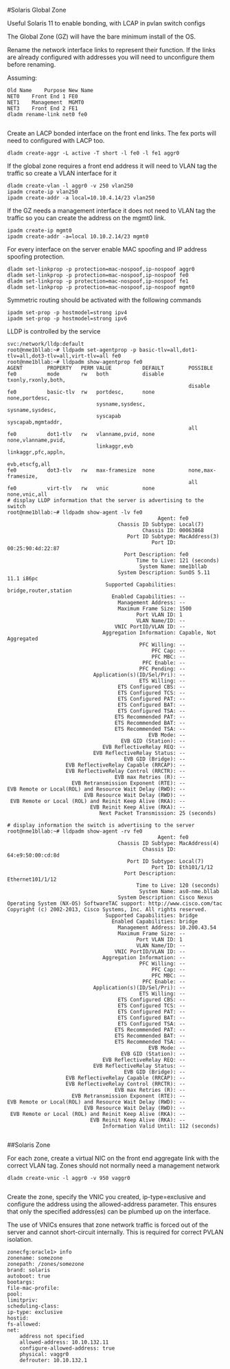 #Solaris Global Zone

Useful Solaris 11 to enable bonding, with LCAP in pvlan switch configs

The Global Zone (GZ) will have the bare minimum install of the OS.

Rename the network interface links to represent their function. If the links are already configured with addresses you will need to unconfigure them before renaming.

Assuming:

```` 
Old Name	Purpose	New Name
NET0	Front End 1	FE0
NET1	Management	MGMT0
NET3	Front End 2	FE1
dladm rename-link net0 fe0
 
```` 

Create an LACP bonded interface on the front end links. The fex ports will need to configured with LACP too.

```` 
dladm create-aggr -L active -T short -l fe0 -l fe1 aggr0
```` 
If the global zone requires a front end address it will need to VLAN tag the traffic so create a VLAN interface for it

```` 
dladm create-vlan -l aggr0 -v 250 vlan250
ipadm create-ip vlan250
ipadm create-addr -a local=10.10.4.14/23 vlan250
```` 
If the GZ needs a management interface it does not need to VLAN tag the traffic so you can create the address on the mgmt0 link.

```` 
ipadm create-ip mgmt0
ipadm create-addr -a=local 10.10.2.14/23 mgmt0
```` 
 

For every interface on the server enable MAC spoofing and IP address spoofing protection.

```` 
dladm set-linkprop -p protection=mac-nospoof,ip-nospoof aggr0
dladm set-linkprop -p protection=mac-nospoof,ip-nospoof fe0
dladm set-linkprop -p protection=mac-nospoof,ip-nospoof fe1
dladm set-linkprop -p protection=mac-nospoof,ip-nospoof mgmt0
```` 
 

Symmetric routing should be activated with the following commands

```` 
ipadm set-prop -p hostmodel=strong ipv4
ipadm set-prop -p hostmodel=strong ipv6

```` 
LLDP is controlled by the service

```` 
svc:/network/lldp:default
root@nme1bllab:~# lldpadm set-agentprop -p basic-tlv=all,dot1-tlv=all,dot3-tlv=all,virt-tlv=all fe0
root@nme1bllab:~# lldpadm show-agentprop fe0
AGENT        PROPERTY   PERM VALUE          DEFAULT        POSSIBLE
fe0          mode       rw   both           disable        txonly,rxonly,both,
                                                           disable
fe0          basic-tlv  rw   portdesc,      none           none,portdesc,
                             sysname,sysdesc,              sysname,sysdesc,
                             syscapab                      syscapab,mgmtaddr,
                                                           all
fe0          dot1-tlv   rw   vlanname,pvid, none           none,vlanname,pvid,
                             linkaggr,evb                  linkaggr,pfc,appln,
                                                           evb,etscfg,all
fe0          dot3-tlv   rw   max-framesize  none           none,max-framesize,
                                                           all
fe0          virt-tlv   rw   vnic           none           none,vnic,all
# display LLDP information that the server is advertising to the switch
root@nme1bllab:~# lldpadm show-agent -lv fe0
                                                 Agent: fe0
                                    Chassis ID Subtype: Local(7)
                                            Chassis ID: 00063868
                                       Port ID Subtype: MacAddress(3)
                                               Port ID: 00:25:90:4d:22:87
                                      Port Description: fe0
                                          Time to Live: 121 (seconds)
                                           System Name: nme1bllab
                                    System Description: SunOS 5.11 11.1 i86pc
                                Supported Capabilities: bridge,router,station
                                  Enabled Capabilities: --
                                    Management Address: --
                                    Maximum Frame Size: 1500
                                          Port VLAN ID: 1
                                          VLAN Name/ID: --
                                   VNIC PortID/VLAN ID: --
                               Aggregation Information: Capable, Not Aggregated
                                           PFC Willing: --
                                               PFC Cap: --
                                               PFC MBC: --
                                            PFC Enable: --
                                           PFC Pending: --
                            Application(s)(ID/Sel/Pri): --
                                           ETS Willing: --
                                    ETS Configured CBS: --
                                    ETS Configured TCS: --
                                    ETS Configured PAT: --
                                    ETS Configured BAT: --
                                    ETS Configured TSA: --
                                   ETS Recommended PAT: --
                                   ETS Recommended BAT: --
                                   ETS Recommended TSA: --
                                              EVB Mode: --
                                     EVB GID (Station): --
                               EVB ReflectiveRelay REQ: --
                            EVB ReflectiveRelay Status: --
                                      EVB GID (Bridge): --
                   EVB ReflectiveRelay Capable (RRCAP): --
                   EVB ReflectiveRelay Control (RRCTR): --
                                   EVB max Retries (R): --
                     EVB Retransmission Exponent (RTE): --
EVB Remote or Local(ROL) and Resource Wait Delay (RWD): --
                         EVB Resource Wait Delay (RWD): --
 EVB Remote or Local (ROL) and Reinit Keep Alive (RKA): --
                           EVB Reinit Keep Alive (RKA): --
                              Next Packet Transmission: 25 (seconds)
 
# display information the switch is advertising to the server
root@nme1bllab:~# lldpadm show-agent -rv fe0
                                                 Agent: fe0
                                    Chassis ID Subtype: MacAddress(4)
                                            Chassis ID: 64:e9:50:00:cd:8d
                                       Port ID Subtype: Local(7)
                                               Port ID: Eth101/1/12
                                      Port Description: Ethernet101/1/12
                                          Time to Live: 120 (seconds)
                                           System Name: as0-nme.bllab
                                    System Description: Cisco Nexus Operating System (NX-OS) SoftwareTAC support: http://www.cisco.com/tac Copyright (c) 2002-2013, Cisco Systems, Inc. All rights reserved.
                                Supported Capabilities: bridge
                                  Enabled Capabilities: bridge
                                    Management Address: 10.200.43.54
                                    Maximum Frame Size: --
                                          Port VLAN ID: 1
                                          VLAN Name/ID: --
                                   VNIC PortID/VLAN ID: --
                               Aggregation Information: --
                                           PFC Willing: --
                                               PFC Cap: --
                                               PFC MBC: --
                                            PFC Enable: --
                            Application(s)(ID/Sel/Pri): --
                                           ETS Willing: --
                                    ETS Configured CBS: --
                                    ETS Configured TCS: --
                                    ETS Configured PAT: --
                                    ETS Configured BAT: --
                                    ETS Configured TSA: --
                                   ETS Recommended PAT: --
                                   ETS Recommended BAT: --
                                   ETS Recommended TSA: --
                                              EVB Mode: --
                                     EVB GID (Station): --
                               EVB ReflectiveRelay REQ: --
                            EVB ReflectiveRelay Status: --
                                      EVB GID (Bridge): --
                   EVB ReflectiveRelay Capable (RRCAP): --
                   EVB ReflectiveRelay Control (RRCTR): --
                                   EVB max Retries (R): --
                     EVB Retransmission Exponent (RTE): --
EVB Remote or Local(ROL) and Resource Wait Delay (RWD): --
                         EVB Resource Wait Delay (RWD): --
 EVB Remote or Local (ROL) and Reinit Keep Alive (RKA): --
                           EVB Reinit Keep Alive (RKA): --
                               Information Valid Until: 112 (seconds)
 
```` 

##Solaris Zone
 

For each zone, create a virtual NIC on the front end aggregate link with the correct VLAN tag. Zones should not normally need a management network

```` 
dladm create-vnic -l aggr0 -v 950 vaggr0
 
```` 

Create the zone, specify the VNIC you created, ip-type=exclusive and configure the address using the allowed-address parameter. This ensures that only the specified address(es) can be plumbed up on the interface. 

The use of VNICs ensures that zone network traffic is forced out of the server and cannot short-circuit internally. This is required for correct PVLAN isolation.
````
zonecfg:oracle1> info
zonename: somezone
zonepath: /zones/somezone
brand: solaris
autoboot: true
bootargs: 
file-mac-profile: 
pool: 
limitpriv: 
scheduling-class: 
ip-type: exclusive
hostid: 
fs-allowed: 
net:
    address not specified
    allowed-address: 10.10.132.11
    configure-allowed-address: true
    physical: vaggr0
    defrouter: 10.10.132.1
````
